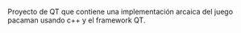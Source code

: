 Proyecto de QT que contiene una implementación arcaica del juego pacaman usando c++ y el framework QT.